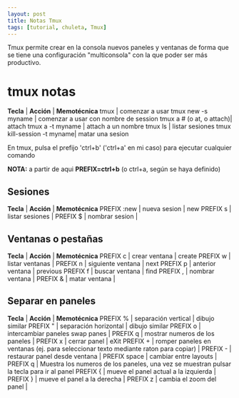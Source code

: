 ```yaml
---
layout: post
title: Notas Tmux
tags: [tutorial, chuleta, Tmux]
---
```


Tmux permite crear en la consola nuevos paneles y ventanas de forma que se tiene una configuración "multiconsola" con la que poder ser más productivo.

# tmux notas 

**Tecla** | **Acción** | **Memotécnica**
tmux                       | comenzar a usar
tmux new -s myname         | comenzar a usar con nombre de session
tmux a  #  (o at, o attach)| attach
tmux a -t myname           | attach a un nombre
tmux ls                    | listar sesiones
tmux kill-session -t myname| matar una sesion

En tmux, pulsa el prefijo 'ctrl+b' ('ctrl+a' en mi caso) para ejecutar cualquier comando

**NOTA:** a partir de aqui **PREFIX=ctrl+b** (o ctrl+a, según se haya definido)

## Sesiones

**Tecla** | **Acción** | **Memotécnica**
 PREFIX  :new | nueva sesion    | new
 PREFIX  s    | listar sesiones |
 PREFIX  $    | nombrar sesion  |

## Ventanas o pestañas

**Tecla** | **Acción** | **Memotécnica**
 PREFIX    c | crear ventana     | create
 PREFIX    w | listar ventanas   |
 PREFIX    n | siguiente ventana | next
 PREFIX    p | anterior ventana  | previous
 PREFIX    f | buscar ventana    | find
 PREFIX    , | nombrar ventana   |
 PREFIX    & | matar ventana     |

## Separar en paneles

**Tecla** | **Acción** | **Memotécnica**
 PREFIX   %     | separación vertical             | dibujo similar
 PREFIX   \"    | separación horizontal           | dibujo similar
 PREFIX   o     | intercambiar paneles swap panes |
 PREFIX   q     | mostrar numeros de los paneles  |
 PREFIX   x     | cerrar panel                    | eXit
 PREFIX   \+    | romper paneles en ventanas (ej. para seleccionar texto mediante raton para copiar) |
 PREFIX   \-    | restaurar panel desde ventana   |
 PREFIX   space | cambiar entre layouts           |
 PREFIX   q     | Muestra los numeros de los paneles, una vez se muestran pulsar la tecla para ir al panel
 PREFIX   {     | mueve el panel actual a la izquierda |
 PREFIX   }     | mueve el panel a la derecha     |
 PREFIX   z     | cambia el zoom del panel        |